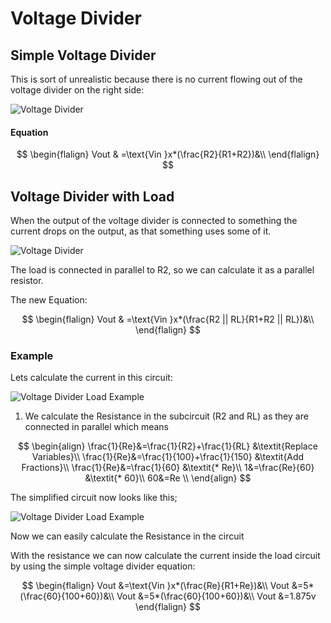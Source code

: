 # Voltage Divider

## Simple Voltage Divider

This is sort of unrealistic because there is no current flowing out of the voltage divider on the right side:

![Voltage Divider](voltage-divider.svg)

#### Equation

$$
\begin{flalign}
Vout & =\text{Vin }x*(\frac{R2}{R1+R2})&\\
\end{flalign}
$$

## Voltage Divider with Load

When the output of the voltage divider is connected to something the current drops on the output, as that something uses some of it.

![Voltage Divider](voltage-divider-load.svg)

The load is connected in parallel to R2, so we can calculate it as a parallel resistor.

The new Equation:

$$
\begin{flalign}
Vout & =\text{Vin }x*(\frac{R2 || RL}{R1+R2 || RL})&\\
\end{flalign}
$$

### Example

Lets calculate the current in this circuit:

![Voltage Divider Load Example](voltage-divider-load-example.svg)

1. We calculate the Resistance in the subcircuit (R2 and RL) as they are connected in parallel which means

$$
\begin{align}
\frac{1}{Re}&=\frac{1}{R2}+\frac{1}{RL} &\textit{Replace Variables}\\
\frac{1}{Re}&=\frac{1}{100}+\frac{1}{150} &\textit{Add Fractions}\\
\frac{1}{Re}&=\frac{1}{60} &\textit{* Re}\\
1&=\frac{Re}{60} &\textit{* 60}\\
60&=Re \\
\end{align}
$$

The simplified circuit now looks like this;

![Voltage Divider Load Example](voltage-divider-load-example-2.svg)

Now we can easily calculate the Resistance in the circuit

With the resistance we can now calculate the current  inside the load circuit by using the simple voltage divider equation:

$$
\begin{flalign}
Vout &=\text{Vin }x*(\frac{Re}{R1+Re})&\\
Vout &=5*(\frac{60}{100+60})&\\
Vout &=5*(\frac{60}{100+60})&\\
Vout &=1.875v
\end{flalign}
$$